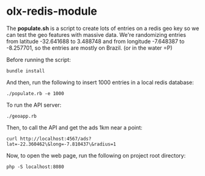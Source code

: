 # olx-redis-module

The **populate.sh** is a script to create lots of entries on a redis geo key so we can test the geo features with massive data.
We're randomizing entries from latitude -32.641688 to 3.488748 and from longitude -7.648387 to -8.257701, so the entries are mostly on Brazil. (or in the water =P)

Before running the script:

```bundle install```

And then, run the following to insert 1000 entries in a local redis database:

```./populate.rb -e 1000```

To run the API server:

```./geoapp.rb```

Then, to call the API and get the ads 1km near a point:

```curl http://localhost:4567/ads?lat=-22.360462\&long=-7.810437\&radius=1```

Now, to open the web page, run the following on project root directory:

```php -S localhost:8080```
